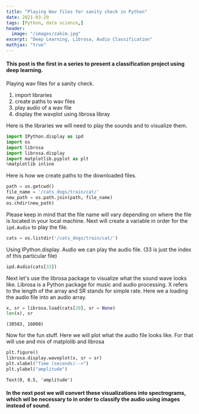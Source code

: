 ```yaml
---
title: "Playing Wav files for sanity check in Python"
date: 2021-03-29
tags: [Python, data science,]
header:
  image: "/images/zakim.jpg"
excerpt: "Deep Learning, Librosa, Audio Classification"
mathjax: "true"
---
```








#### This post is the first in a series to present a classification project using deep learning. ####

Playing wav files for a sanity check.

1. import libraries 
2. create paths to wav files
3. play audio of a wav file
4. display the wavplot using librosa libray 

Here is the libraries we will need to play the sounds and to visualize them.


```python
import IPython.display as ipd
import os
import librosa
import librosa.display
import matplotlib.pyplot as plt
%matplotlib inline
```

Here is how we create paths to the downloaded files.


```python
path = os.getcwd()
file_name = '/cats_dogs/train/cat/'
new_path = os.path.join(path, file_name)
os.chdir(new_path)
```

Please keep in mind that the file name will vary depending on where the file is located in your local machine.
Next will create a variable in order for the `ipd.Audio` to play the file.


```python
cats = os.listdir('/cats_dogs/train/cat/')

```

Using IPython.display. Audio we can play the audio file. (33 is just the index of this particular file)


```python
ipd.Audio(cats[33])
```





Next let's use the librosa package to visualize what the sound wave looks like.
Librosa is a Python package for music and audio processing. 
X refers to the length of the array and SR stands for simple rate. 
Here we a loading the audio file into an audio array.


```python
x, sr = librosa.load(cats[20], sr = None)
len(x), sr
```




    (30583, 16000)



Now for the fun stuff. Here we will plot what the audio file looks like. For that will use and mix of matplolib and librosa


```python
plt.figure()
librosa.display.waveplot(x, sr = sr)
plt.xlabel("Time (seconds)-->")
plt.ylabel("amplitude")
```




    Text(0, 0.5, 'amplitude')







#### In the next post we will convert these visualizations into spectrograms, which wil be necessary to in order to classify the audio using images instead of sound. ####
